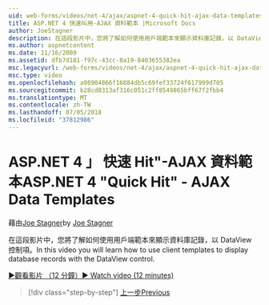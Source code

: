 ```yaml
---
uid: web-forms/videos/net-4/ajax/aspnet-4-quick-hit-ajax-data-templates
title: ASP.NET 4 快速叫用-AJAX 資料範本 |Microsoft Docs
author: JoeStagner
description: 在這段影片中，您將了解如何使用用戶端範本來顯示資料庫記錄，以 DataView 控制項。
ms.author: aspnetcontent
ms.date: 11/16/2009
ms.assetid: dfb7d181-f97c-43cc-8a19-8403655382ea
msc.legacyurl: /web-forms/videos/net-4/ajax/aspnet-4-quick-hit-ajax-data-templates
msc.type: video
ms.openlocfilehash: a98904866f16884db5c69fef33724f617999d705
ms.sourcegitcommit: b28cd0313af316c051c2ff8549865bff67f2fbb4
ms.translationtype: MT
ms.contentlocale: zh-TW
ms.lasthandoff: 07/05/2018
ms.locfileid: "37812986"
---
```

<a name="aspnet-4-quick-hit---ajax-data-templates"></a><span data-ttu-id="f27e0-103">ASP.NET 4 」 快速 Hit"-AJAX 資料範本</span><span class="sxs-lookup"><span data-stu-id="f27e0-103">ASP.NET 4 "Quick Hit" - AJAX Data Templates</span></span>
====================
<span data-ttu-id="f27e0-104">藉由[Joe Stagner](https://github.com/JoeStagner)</span><span class="sxs-lookup"><span data-stu-id="f27e0-104">by [Joe Stagner](https://github.com/JoeStagner)</span></span>

<span data-ttu-id="f27e0-105">在這段影片中，您將了解如何使用用戶端範本來顯示資料庫記錄，以 DataView 控制項。</span><span class="sxs-lookup"><span data-stu-id="f27e0-105">In this video you will learn how to use client templates to display database records with the DataView control.</span></span> 

[<span data-ttu-id="f27e0-106">&#9654;觀看影片 （12 分鐘）</span><span class="sxs-lookup"><span data-stu-id="f27e0-106">&#9654; Watch video (12 minutes)</span></span>](https://channel9.msdn.com/Blogs/ASP-NET-Site-Videos/aspnet-4-quick-hit-ajax-data-templates)

> [!div class="step-by-step"]
> [<span data-ttu-id="f27e0-107">上一步</span><span class="sxs-lookup"><span data-stu-id="f27e0-107">Previous</span></span>](aspnet-4-quick-hit-jquery-syntax-for-microsoft-ajax.md)
